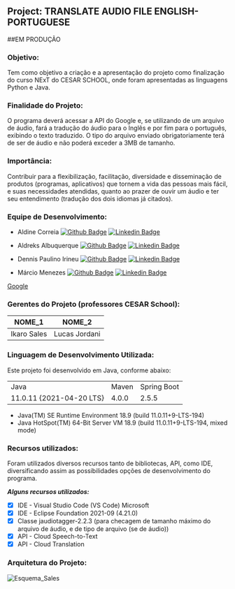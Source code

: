 ## Project: TRANSLATE AUDIO FILE ENGLISH-PORTUGUESE

##EM PRODUÇÃO

### Objetivo:
  Tem como objetivo a criação e a apresentação do projeto como finalização do curso NExT do CESAR SCHOOL, onde foram apresentadas as linguagens Python e Java.

### Finalidade do Projeto:
  O programa deverá acessar a API do Google e, se utilizando de um arquivo de áudio, fará a tradução do áudio para o Inglês e por fim para o português, exibindo o texto traduzido. O tipo do arquivo enviado obrigatoriamente terá de ser de áudio e não poderá exceder a 3MB de tamanho.
  
### Importância:
  Contribuir para a flexibilização, facilitação, diversidade e disseminação de produtos (programas, aplicativos) que tornem a vida das pessoas mais fácil, e suas necessidades atendidas, quanto ao prazer de ouvir um áudio e ter seu entendimento (tradução dos dois idiomas já citados). 

### Equipe de Desenvolvimento:

- Aldine Correia 
[![Github Badge](https://img.shields.io/badge/-Github-000?style=flat-square&logo=Github&logoColor=white&link=https:https://github.com/aldinecorreia)](https://github.com/aldinecorreia)
[![Linkedin Badge](https://img.shields.io/badge/-LinkedIn-blue?style=flat-square&logo=Linkedin&logoColor=white&link=//linkedin.com/in/aldine-correia-3098847b)](//linkedin.com/in/aldine-correia-3098847b)

- Aldreks Albuquerque 
[![Github Badge](https://img.shields.io/badge/-Github-000?style=flat-square&logo=Github&logoColor=white&link=https://github.com/Aldreks)](https://github.com/Aldreks)
[![Linkedin Badge](https://img.shields.io/badge/-LinkedIn-blue?style=flat-square&logo=Linkedin&logoColor=white&link=//linkedin.com/in/aldreks-albuquerque-92b46797)](//linkedin.com/in/aldreks-albuquerque-92b46797)

- Dennis Paulino Irineu 
[![Github Badge](https://img.shields.io/badge/-Github-000?style=flat-square&logo=Github&logoColor=white&link=https://github.com/DennisIrineu)](https://github.com/DennisIrineu)
[![Linkedin Badge](https://img.shields.io/badge/-LinkedIn-blue?style=flat-square&logo=Linkedin&logoColor=white&link=https://www.linkedin.com/in/dennis-irineu-642925170/)](https://www.linkedin.com/in/dennis-irineu-642925170/)

- Márcio Menezes 
[![Github Badge](https://img.shields.io/badge/-Github-000?style=flat-square&logo=Github&logoColor=white&link=https://github.com/Marcio-msf)](https://github.com/Marcio-msf)
[![Linkedin Badge](https://img.shields.io/badge/-LinkedIn-blue?style=flat-square&logo=Linkedin&logoColor=white&link=https://www.linkedin.com/in/marcio-menezes/)](https://www.linkedin.com/in/marcio-menezes/)

[Google](https://www.google.com/)

### Gerentes do Projeto (professores CESAR School):

|     NOME_1     |     NOME_2      |
|----------------|-----------------|
|  Ikaro Sales   |  Lucas Jordani  |

### Linguagem de Desenvolvimento Utilizada:
  Este projeto foi desenvolvido em Java, conforme abaixo: 
  
  <table>
  <tr>
    <td>Java</td>
    <td>Maven</td>    
    <td>Spring Boot</td>
  </tr>
  <tr>
    <td>11.0.11 {2021-04-20 LTS}</td> 
    <td>4.0.0</td>
    <td>2.5.5</td>
  </tr>
</table>

  - Java(TM) SE Runtime Environment 18.9 (build 11.0.11+9-LTS-194)
  - Java HotSpot(TM) 64-Bit Server VM 18.9 (build 11.0.11+9-LTS-194, mixed mode)

### Recursos utilizados:
  Foram utilizados diversos recursos tanto de bibliotecas, API, como IDE, diversificando assim as possibilidades opções de desenvolvimento do programa.
  
***Alguns recursos utilizados:***
- [x] IDE - Visual Studio Code (VS Code) Microsoft
- [x] IDE - Eclipse Foundation 2021-09 (4.21.0)
- [x] Classe jaudiotagger-2.2.3 (para checagem de tamanho máximo do arquivo de áudio, e de tipo de arquivo (se de áudio))
- [x] API - Cloud Speech-to-Text 
- [x] API - Cloud Translation 

### Arquitetura do Projeto:

![Esquema_Sales](https://user-images.githubusercontent.com/89612983/139459371-b08d02a7-0be3-41f7-b0dc-56f62a578cda.jpg)

